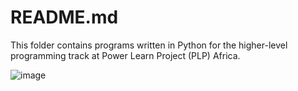 # README.md

This folder contains programs written in Python for the higher-level programming track at Power Learn Project (PLP) Africa.
 
![image](https://github.com/RichardMiruka/PLP/assets/105627752/fc53c461-9734-435f-a93e-bad10195e861)
